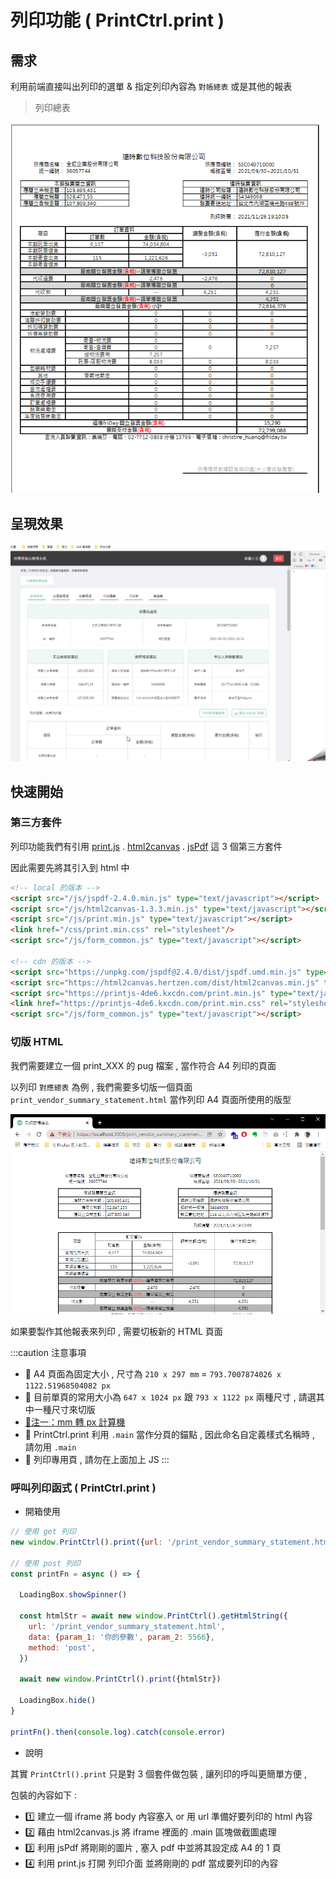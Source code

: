 # 列印功能 ( PrintCtrl.print )

## 需求

利用前端直接叫出列印的選單 & 指定列印內容為 `對帳總表` 或是其他的報表

> 列印總表

![列印對應總表](print/summary_sheet.png)

## 呈現效果

![目標列印效果](print/print-issue.gif)

## 快速開始

### 第三方套件

列印功能我們有引用 [print.js](https://printjs.crabbly.com/) . [html2canvas](https://html2canvas.hertzen.com/)
. [jsPdf](https://github.com/parallax/jsPDF) 這 3 個第三方套件

因此需要先將其引入到 html 中

```html title="引用第三方套件"
<!-- local 的版本 -->
<script src="/js/jspdf-2.4.0.min.js" type="text/javascript"></script>
<script src="/js/html2canvas-1.3.3.min.js" type="text/javascript"></script>
<script src="/js/print.min.js" type="text/javascript"></script>
<link href="/css/print.min.css" rel="stylesheet"/>
<script src="/js/form_common.js" type="text/javascript"></script>

<!-- cdn 的版本 -->
<script src="https://unpkg.com/jspdf@2.4.0/dist/jspdf.umd.min.js" type="text/javascript"></script>
<script src="https://html2canvas.hertzen.com/dist/html2canvas.min.js" type="text/javascript"></script>
<script src="https://printjs-4de6.kxcdn.com/print.min.js" type="text/javascript"></script>
<link href="https://printjs-4de6.kxcdn.com/print.min.css" rel="stylesheet"/>
<script src="/js/form_common.js" type="text/javascript"></script>
```

### 切版 HTML

我們需要建立一個 print_XXX 的 pug 檔案 , 當作符合 A4 列印的頁面

以列印 `對應總表` 為例 , 我們需要多切版一個頁面 `print_vendor_summary_statement.html` 當作列印 A4 頁面所使用的版型

![列印對應總表](print/print_vendor_summary_statement.png)

如果要製作其他報表來列印 , 需要切板新的 HTML 頁面

:::caution 注意事項
- 📒 A4 頁面為固定大小 , 尺寸為 `210 x 297 mm` = `793.7007874026 x 1122.51968504082 px`
- 📒 目前單頁的常用大小為 `647 x 1024 px` 跟 `793 x 1122 px` 兩種尺寸 , 請選其中一種尺寸來切版
- [📝注一：mm 轉 px 計算機](https://www.unitconverters.net/typography/centimeter-to-pixel-x.htm)
- 📒 PrintCtrl.print 利用 `.main` 當作分頁的錨點 , 因此命名自定義樣式名稱時 , 請勿用 `.main`
- 📒 列印專用頁 , 請勿在上面加上 JS
:::

### 呼叫列印函式 ( PrintCtrl.print )

- 開箱使用

```javascript
// 使用 get 列印
new window.PrintCtrl().print({url: '/print_vendor_summary_statement.html'})

// 使用 post 列印
const printFn = async () => {

  LoadingBox.showSpinner()

  const htmlStr = await new window.PrintCtrl().getHtmlString({
    url: '/print_vendor_summary_statement.html',
    data: {param_1: '你的參數', param_2: 5566},
    method: 'post',
  })

  await new window.PrintCtrl().print({htmlStr})

  LoadingBox.hide()
}

printFn().then(console.log).catch(console.error)
```

- 說明

其實 `PrintCtrl().print` 只是對 3 個套件做包裝 , 讓列印的呼叫更簡單方便 ,

包裝的內容如下 :
- 1️⃣ 建立一個 iframe 將 body 內容塞入 or 用 url 準備好要列印的 html 內容
- 2️⃣ 藉由 html2canvas.js 將 iframe 裡面的 .main 區塊做截圖處理
- 3️⃣ 利用 jsPdf 將剛剛的圖片 , 塞入 pdf 中並將其設定成 A4 的 1 頁
- 4️⃣ 利用 print.js 打開 列印介面 並將剛剛的 pdf 當成要列印的內容

